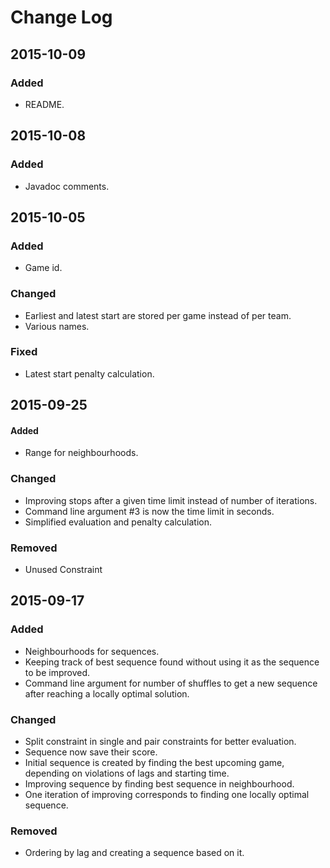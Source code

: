 # Change Log

## 2015-10-09
### Added
- README.

## 2015-10-08
### Added
- Javadoc comments.

## 2015-10-05
### Added 
- Game id.

### Changed
- Earliest and latest start are stored per game instead of per team.
- Various names.

### Fixed
- Latest start penalty calculation.

## 2015-09-25
#### Added
- Range for neighbourhoods.

### Changed
- Improving stops after a given time limit instead of number of iterations.
- Command line argument #3 is now the time limit in seconds.
- Simplified evaluation and penalty calculation.

### Removed
- Unused Constraint

## 2015-09-17
### Added
- Neighbourhoods for sequences.
- Keeping track of best sequence found without using it as the sequence to be improved.
- Command line argument for number of shuffles to get a new sequence after reaching a locally optimal solution.

### Changed
- Split constraint in single and pair constraints for better evaluation.
- Sequence now save their score.
- Initial sequence is created by finding the best upcoming game, depending on violations of lags and starting time.
- Improving sequence by finding best sequence in neighbourhood.
- One iteration of improving corresponds to finding one locally optimal sequence.

### Removed
- Ordering by lag and creating a sequence based on it.
